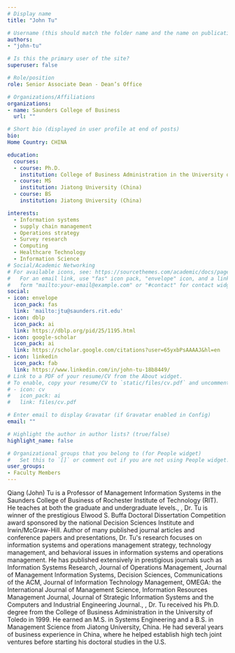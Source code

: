 ```yaml
---
# Display name
title: "John Tu"

# Username (this should match the folder name and the name on publications)
authors:
- "john-tu"

# Is this the primary user of the site?
superuser: false

# Role/position
role: Senior Associate Dean - Dean’s Office

# Organizations/Affiliations
organizations:
- name: Saunders College of Business
  url: ""

# Short bio (displayed in user profile at end of posts)
bio: 
Home Country: CHINA

education:
  courses:
  - course: Ph.D.
    institution: College of Business Administration in the University of Toledo
  - course: MS
    institution: Jiatong University (China)
  - course: BS
    institution: Jiatong University (China)

interests:
  - Information systems
  - supply chain management
  - Operations strategy
  - Survey research
  - Computing
  - Healthcare Technology
  - Information Science
# Social/Academic Networking
# For available icons, see: https://sourcethemes.com/academic/docs/page-builder/#icons
#   For an email link, use "fas" icon pack, "envelope" icon, and a link in the
#   form "mailto:your-email@example.com" or "#contact" for contact widget.
social:
- icon: envelope
  icon_pack: fas
  link: 'mailto:jtu@saunders.rit.edu'
- icon: dblp
  icon_pack: ai
  link: https://dblp.org/pid/25/1195.html
- icon: google-scholar
  icon_pack: ai
  link: https://scholar.google.com/citations?user=65yxbPsAAAAJ&hl=en
- icon: linkedin
  icon_pack: fab
  link: https://www.linkedin.com/in/john-tu-18b8449/
# Link to a PDF of your resume/CV from the About widget.
# To enable, copy your resume/CV to `static/files/cv.pdf` and uncomment the lines below.
# - icon: cv
#   icon_pack: ai
#   link: files/cv.pdf

# Enter email to display Gravatar (if Gravatar enabled in Config)
email: ""

# Highlight the author in author lists? (true/false)
highlight_name: false

# Organizational groups that you belong to (for People widget)
#   Set this to `[]` or comment out if you are not using People widget.
user_groups:
- Faculty Members
---
```


Qiang (John) Tu is a Professor of Management Information Systems in the Saunders College of Business of Rochester Institute of Technology (RIT). He teaches at both the graduate and undergraduate levels., , Dr. Tu is winner of the prestigious Elwood S. Buffa Doctoral Dissertation Competition award sponsored by the national Decision Sciences Institute and Irwin/McGraw-Hill. Author of many published journal articles and conference papers and presentations, Dr. Tu's research focuses on information systems and operations management strategy, technology management, and behavioral issues in information systems and operations management. He has published extensively in prestigious journals such as Information Systems Research, Journal of Operations Management, Journal of Management Information Systems, Decision Sciences, Communications of the ACM, Journal of Information Technology Management, OMEGA: the International Journal of Management Science, Information Resources Management Journal, Journal of Strategic Information Systems and the Computers and Industrial Engineering Journal., , Dr. Tu received his Ph.D. degree from the College of Business Administration in the University of Toledo in 1999. He earned an M.S. in Systems Engineering and a B.S. in Management Science from Jiatong University, China. He had several years of business experience in China, where he helped establish high tech joint ventures before starting his doctoral studies in the U.S.
